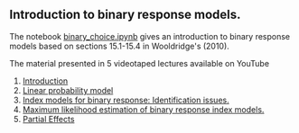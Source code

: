 ## Introduction to binary response models. 
The notebook [binary_choice.ipynb](https://github.com/bschjerning/EconometricsB/blob/main/lectures/10_binary_response/binary_choice.ipynb) gives an introduction to binary response models based on sections 15.1-15.4 in Wooldridge's (2010). 

The material presented in 5 videotaped lectures available on YouTube

1. [Introduction](https://youtu.be/muER_OevcIs)
2. [Linear probability model](https://youtu.be/0QVbFbtNqW4)
3. [Index models for binary response: Identification issues.](https://youtu.be/WfzM5v9IVJM)
4. [Maximum likelihood estimation of binary response index models.](https://youtu.be/6Z4_DtY5Bng)
5. [Partial Effects](https://youtu.be/-T3VeZVb5P8)
